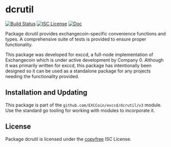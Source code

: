 dcrutil
=======


[![Build Status](https://github.com/EXCCoin/exccd/workflows/Build%20and%20Test/badge.svg)](https://github.com/EXCCoin/exccd/actions)
[![ISC License](https://img.shields.io/badge/license-ISC-blue.svg)](http://copyfree.org)
[![Doc](https://img.shields.io/badge/doc-reference-blue.svg)](https://pkg.go.dev/github.com/EXCCoin/exccd/dcrutil/v4)

Package dcrutil provides exchangecoin-specific convenience functions and types.
A comprehensive suite of tests is provided to ensure proper functionality.

This package was developed for exccd, a full-node implementation of Exchangecoin which
is under active development by Company 0.  Although it was primarily written for
exccd, this package has intentionally been designed so it can be used as a
standalone package for any projects needing the functionality provided.

## Installation and Updating

This package is part of the `github.com/EXCCoin/exccd/dcrutil/v3` module.  Use the
standard go tooling for working with modules to incorporate it.

## License

Package dcrutil is licensed under the [copyfree](http://copyfree.org) ISC
License.
